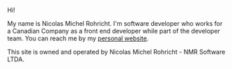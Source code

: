 Hi!

My name is Nicolas Michel Rohricht. I'm software developer who works for a Canadian Company as a front end developer while part of the developer team.
You can reach me by my [personal website](nicolas.dev.br).

This site is owned and operated by Nicolas Michel Rohricht - NMR Software LTDA.

<!---
nicolas-rohricht/nicolas-rohricht is a ✨ special ✨ repository because its `README.md` (this file) appears on your GitHub profile.
You can click the Preview link to take a look at your changes.
--->
